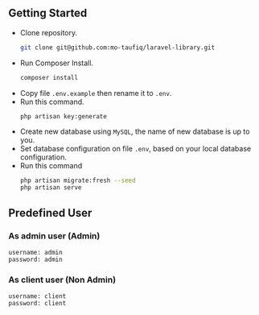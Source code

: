 ## Getting Started
- Clone repository.
    ```bash
    git clone git@github.com:mo-taufiq/laravel-library.git
    ```
- Run Composer Install.
    ```bash
    composer install
    ```
- Copy file `.env.example` then rename it to `.env`.
- Run this command.
    ```
    php artisan key:generate
    ```
- Create new database using `MySQL`, the name of new database is up to you.
- Set database configuration on file `.env`, based on your local database configuration.
- Run this command
    ```bash
    php artisan migrate:fresh --seed
    php artisan serve
    ```
    
## Predefined User
### As admin user (Admin)
    username: admin
    password: admin

### As client user (Non Admin)
    username: client
    password: client